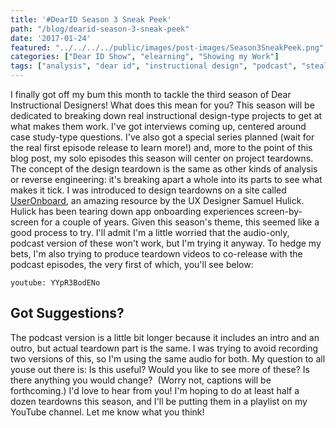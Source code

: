 ```yaml
---
title: '#DearID Season 3 Sneak Peek'
path: "/blog/dearid-season-3-sneak-peek"
date: '2017-01-24'
featured: "../../../../public/images/post-images/Season3SneakPeek.png"
categories: ["Dear ID Show", "elearning", "Showing my Work"]
tags: ["analysis", "dear id", "instructional design", "podcast", "steal this idea", "teardown"]
---
```


I finally got off my bum this month to tackle the third season of Dear Instructional Designers! What does this mean for you? This season will be dedicated to breaking down real instructional design-type projects to get at what makes them work. I've got interviews coming up, centered around case study-type questions. I've also got a special series planned (wait for the real first episode release to learn more!) and, more to the point of this blog post, my solo episodes this season will center on project teardowns. The concept of the design teardown is the same as other kinds of analysis or reverse engineering: it's breaking apart a whole into its parts to see what makes it tick. I was introduced to design teardowns on a site called [UserOnboard](http://www.useronboard.com/), an amazing resource by the UX Designer Samuel Hulick. Hulick has been tearing down app onboarding experiences screen-by-screen for a couple of years. Given this season's theme, this seemed like a good process to try. I'll admit I'm a little worried that the audio-only, podcast version of these won't work, but I'm trying it anyway. To hedge my bets, I'm also trying to produce teardown videos to co-release with the podcast episodes, the very first of which, you'll see below:

`youtube: YYpR3BodENo`

## Got Suggestions?

The podcast version is a little bit longer because it includes an intro and an outro, but actual teardown part is the same. I was trying to avoid recording two versions of this, so I'm using the same audio for both. My question to all youse out there is: Is this useful? Would you like to see more of these? Is there anything you would change?  (Worry not, captions will be forthcoming.) I'd love to hear from you! I'm hoping to do at least half a dozen teardowns this season, and I'll be putting them in a playlist on my YouTube channel. Let me know what you think!
